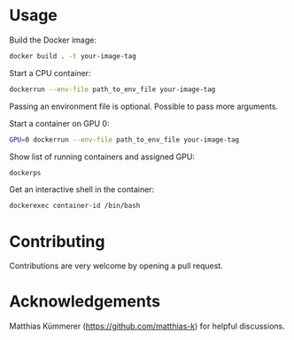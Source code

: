 # Usage

Build the Docker image:
```bash
docker build . -t your-image-tag
```

Start a CPU container:
```bash
dockerrun --env-file path_to_env_file your-image-tag
```
Passing an environment file is optional. Possible to pass more arguments.

Start a container on GPU 0:
```bash
GPU=0 dockerrun --env-file path_to_env_file your-image-tag
```

Show list of running containers and assigned GPU:
```bash
dockerps
```

Get an interactive shell in the container:
```bash
dockerexec container-id /bin/bash
```



# Contributing

Contributions are very welcome by opening a pull request.



# Acknowledgements

Matthias Kümmerer (https://github.com/matthias-k) for helpful discussions.
